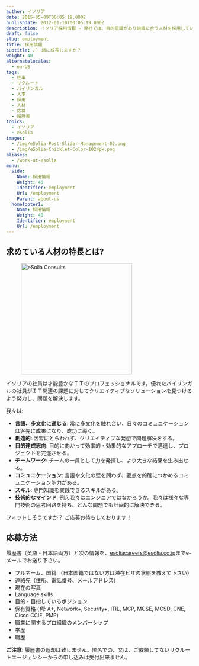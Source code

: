 ```yaml
---
author: イソリア
date: 2015-05-09T00:05:19.000Z
publishdate: 2012-01-10T00:05:19.000Z
description: イソリア採用情報 - 弊社では、目的意識があり組織に合う人材を採用しています。ぜひお問い合わせください。
draft: false
slug: employment
title: 採用情報
subtitle: ご一緒に成長しますか？
weight: 40
alternatelocales:
  - en-US
tags:
  - 仕事
  - リクルート
  - バイリンガル
  - 人事
  - 採用
  - 人材
  - 応募
  - 履歴書
topics:
  - イソリア
  - eSolia
images:
  - /img/eSolia-Post-Slider-Management-02.png
  - /img/eSolia-Chicklet-Color-1024px.png
aliases:
  - /work-at-esolia
menu:
  side:
    Name: 採用情報
    Weight: 40
    Identifier: employment
    Url: /employment
    Parent: about-us
  homefooter1:
    Name: 採用情報
    Weight: 40
    Identifier: employment
    Url: /employment
---
```


## 求めている人材の特長とは?

<figure class="image-container">
<img class="materialboxed right responsive-img z-depth-1" width="300" data-caption="eSolia Consults" alt="eSolia Consults" src="/img/eSolia-Post-Slider-Management-02.png" >
</figure>

イソリアの社員は才能豊かなＩＴのプロフェッショナルです。優れたバイリンガルの社員がＩＴ関連の課題に対してクリエイティブなソリューションを見つけるよう努力し、問題を解決します。

我々は:

* **言語、多文化に通じる**: 常に多文化を触れ合い、日々のコミュニケーションは客先に成果になり、成功に導く。
* **創造的**: 因習にとらわれず、クリエイティブな発想で問題解決をする。
* **目的達成志向**: 目的に向かって効率的・効果的なアプローチで邁進し、プロジェクトを完遂させる。
* **チームワーク**: チームの一員として力を発揮し、より大きな結果を生み出せる。
* **コミュニケーション**: 言語や文化の壁を問わず、要点を的確につかめるコミュニケーション能力がある。
* **スキル**: 専門知識を実践できるスキルがある。
* **技術的なマインド**: 例え我々はエンジニアではなかろうか。我々は様々な専門技術の思考回路を持ち、どんな問題でも計画的に解決できる。

フィットしそうですか？ ご応募お待ちしております！

## 応募方法

履歴書（英語・日本語両方）と次の情報を、<esoliacareers@esolia.co.jp>までe-メールでお送り下さい。

* フルネーム、国籍 （日本国籍ではない方は滞在ビザの状態を教えて下さい）
* 連絡先（住所、電話番号、メールアドレス）
* 現在の写真
* Language skills
* 目的・目指しているポジション
* 保有資格 (_例:_ A+, Network+, Security+, ITIL, MCP, MCSE, MCSD, CNE, Cisco CCIE, PMP)
* 職業に関するプロ組織のメンバーシップ
* 学歴
* 職歴

<span class="red-text text-darken-4"><strong>ご注意</strong></span>: 履歴書の返却は致しません。匿名での、又は、ご依頼してないリクルートエージェンシーからの申し込みは受付出来ません。
